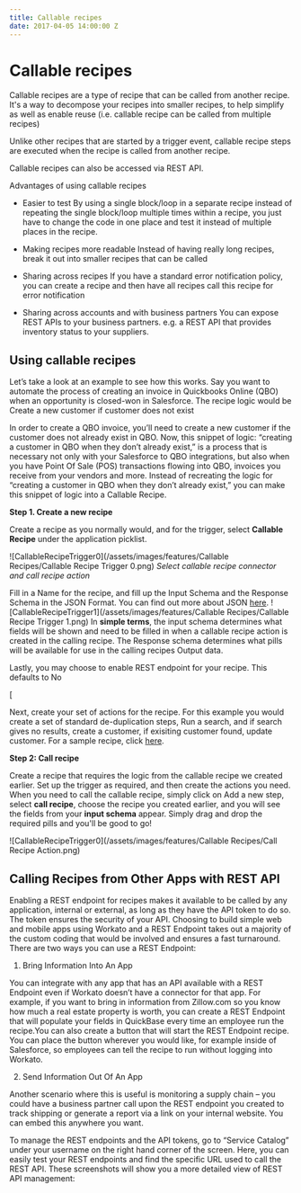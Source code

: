 ```yaml
---
title: Callable recipes
date: 2017-04-05 14:00:00 Z
---
```


# Callable recipes
Callable recipes are a type of recipe that can be called from another recipe. It's a way to decompose your recipes into smaller recipes, to help simplify as well as enable reuse (i.e. callable recipe can be called from multiple recipes)

Unlike other recipes that are started by a trigger event, callable recipe steps are executed when the recipe is called from another recipe.

Callable recipes can also be accessed via REST API.

Advantages of using callable recipes
- Easier to test
By using a single block/loop in a separate recipe instead of repeating the single block/loop multiple times within a recipe, you just have to change the code in one place and test it instead of multiple places in the recipe.

- Making recipes more readable
Instead of having really long recipes, break it out into smaller recipes that can be called

- Sharing across recipes
If you have a standard error notification policy, you can create a recipe and then have all recipes call this recipe for error notification

- Sharing across accounts and with business partners
You can expose REST APIs to your business partners. e.g. a REST API that provides inventory status to your suppliers.

## Using callable recipes

Let’s take a look at an example to see how this works. Say you want to automate the process of creating an invoice in Quickbooks Online (QBO) when an opportunity is closed-won in Salesforce. The recipe logic would be
Create a new customer if customer does not exist

In order to create a QBO invoice, you’ll need to create a new customer if the customer does not already exist in QBO. Now, this snippet of logic: “creating a customer in QBO when they don’t already exist,” is a process that is necessary not only with your Salesforce to QBO integrations, but also when you have Point Of Sale (POS) transactions flowing into QBO, invoices you receive from your vendors and more. Instead of recreating the logic for “creating a customer in QBO when they don’t already exist,” you can make this snippet of logic into a Callable Recipe.

**Step 1. Create a new recipe**

Create a recipe as you normally would, and for the trigger, select **Callable Recipe** under the application picklist.

![CallableRecipeTrigger0](/assets/images/features/Callable Recipes/Callable Recipe Trigger 0.png)
*Select callable recipe connector and call recipe action*

Fill in a Name for the recipe, and fill up the Input Schema and the Response Schema in the JSON Format. You can find out more about JSON [here](https://support.workato.com/support/solutions/articles/1000234879-schema-definition).
![CallableRecipeTrigger1](/assets/images/features/Callable Recipes/Callable Recipe Trigger 1.png)
In **simple terms**, the input schema determines what fields will be shown and need to be filled in when a callable recipe action is created in the calling recipe. The Response schema determines what pills will be available for use in the calling recipes Output data.

Lastly, you may choose to enable REST endpoint for your recipe. This defaults to No

[

Next, create your set of actions for the recipe. For this example you would create a set of standard de-duplication steps, Run a search, and if search gives no results, create a customer, if exisiting customer found, update customer. For a sample recipe, click [here](https://www.workato.com/recipes/485991).

**Step 2: Call recipe**

Create a recipe that requires the logic from the callable recipe we created earlier. Set up the trigger as required, and then create the actions you need. When you need to call the callable recipe, simply click on Add a new step, select **call recipe**, choose the recipe you created earlier, and you will see the fields from your **input schema** appear. Simply drag and drop the required pills and you'll be good to go!

![CallableRecipeTrigger0](/assets/images/features/Callable Recipes/Call Recipe Action.png)



## Calling Recipes from Other Apps with REST API

Enabling a REST endpoint for recipes makes it available to be called by any application, internal or external, as long as they have the API token to do so. The token ensures the security of your API. Choosing to build simple web and mobile apps using Workato and a REST Endpoint takes out a majority of the custom coding that would be involved and ensures a fast turnaround. There are two ways you can use a REST Endpoint:

1. Bring Information Into An App

  You can integrate with any app that has an API available with a REST Endpoint even if Workato doesn’t have a connector for that app. For example, if you want to bring in information from Zillow.com so you know how much a real estate property is worth, you can create a REST Endpoint that will populate your fields in QuickBase every time an employee run the recipe.You can also create a button that will start the REST Endpoint recipe. You can place the button wherever you would like, for example inside of Salesforce, so employees can tell the recipe to run without logging into Workato.

2. Send Information Out Of An App

  Another scenario where this is useful is monitoring a supply chain – you could have a business partner call upon the REST endpoint you created to track shipping or generate a report via a link on your internal website. You can embed this anywhere you want.

To manage the REST endpoints and the API tokens, go to “Service Catalog” under your username on the right hand corner of the screen. Here, you can easily test your REST endpoints and find the specific URL used to call the REST API. These screenshots will show you a more detailed view of REST API management:
